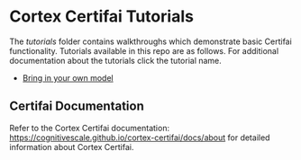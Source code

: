 # Cortex Certifai Tutorials

The *tutorials* folder contains walkthroughs which demonstrate basic Certifai functionality. Tutorials available in this repo are as follows. For additional documentation about the tutorials click the tutorial name.

- [Bring in your own model](https://cognitivescale.github.io/cortex-certifai/docs/tutorials/scan-own-model-part-1)

## Certifai Documentation

Refer to the Cortex Certifai documentation: https://cognitivescale.github.io/cortex-certifai/docs/about for detailed information about Cortex Certifai.

